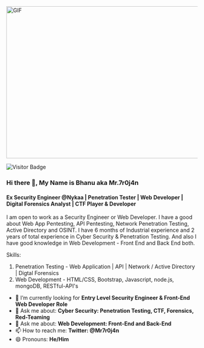 <img align="center" alt="GIF" src="https://thumbs.dreamstime.com/b/human-skull-green-binary-code-matrix-background-side-view-human-skull-concept-hacker-computer-virus-database-theft-171886103.jpg" width="800" height="400" />

![Visitor Badge](https://visitor-badge.laobi.icu/badge?page_id=mr-7r0j4n)

### Hi there 👋, My Name is Bhanu aka Mr.7r0j4n

#### Ex Security Engineer @Nykaa | Penetration Tester | Web Developer | Digital Forensics Analyst | CTF Player & Developer    
I am open to work as a Security Engineer or Web Developer. I have a good about Web App Pentesting, API Pentesting, Network Penetration Testing, Active Directory and OSINT. I have 6 months of Industrial experience and 2 years of total experience in Cyber Security & Penetration Testing. And also I have good knowledge in Web Development - Front End and Back End both.

Skills:
1. Penetration Testing - Web Application | API | Network / Active Directory | Digtal Forensics
2. Web Development - HTML/CSS, Bootstrap, Javascript, node.js, mongoDB, RESTful-API's

- 🔭 I’m currently looking for **Entry Level Security Engineer & Front-End Web Developer Role**
- 💬 Ask me about: **Cyber Security: Penetration Testing, CTF, Forensics, Red-Teaming**
- 💬 Ask me about: **Web Development: Front-End and Back-End**
- 📫 How to reach me: **Twitter: @Mr7r0j4n** 
- 😄 Pronouns: **He/Him**
